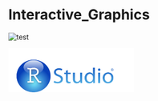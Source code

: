 # Interactive_Graphics

![test](https://github.com/favicon.ico)

<img src="foto_R_Studio.png" width="250">
